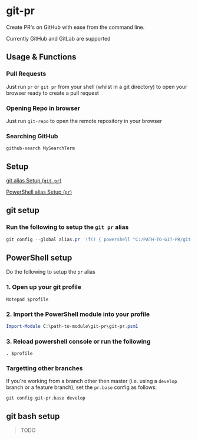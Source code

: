 # git-pr

Create PR's on GitHub with ease from the command line.

Currently GitHub and GitLab are supported


## Usage & Functions

### Pull Requests

Just run
`pr`
or `git pr`
from your shell (whilst in a git directory) to open your browser ready to create a pull request

### Opening Repo in browser

Just run `git-repo` to open the remote repository in your browser

### Searching GitHub

`github-search MySearchTerm`

## Setup

[git alias Setup (`git pr`)](#git-setup)

[PowerShell alias Setup (`pr`)](#powershell-setup)

## git setup

### Run the following to setup the `git pr` alias

```PowerShell
git config --global alias.pr '!f() { powershell "C:/PATH-TO-GIT-PR/git-pr.ps1" ; }; f'
```

## PowerShell setup

Do the following to setup the `pr` alias

### 1. Open up your git profile

`Notepad $profile`

### 2. Import the PowerShell module into your profile

``` PowerShell
Import-Module C:\path-to-module\git-pr\git-pr.psm1
```

### 3. Reload powershell console or run the following

`. $profile`

### Targetting other branches

If you're working from a branch other then master (i.e. using a `develop` branch or a feature branch), set the `pr.base` config as follows:

`git config git-pr.base develop` 

## git bash setup

> TODO
